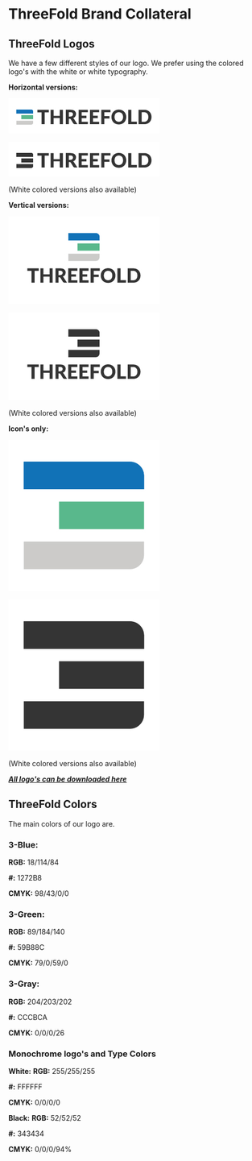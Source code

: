# ThreeFold Brand Collateral

## ThreeFold Logos

We have a few different styles of our logo.
We prefer using the colored logo's with the white or white typography.

**Horizontal versions:**

![](./img/horizontal_color_gray.jpg)

![](./img/horizontal_all_gray.jpg)

(White colored versions also available)

**Vertical versions:**

![](./img/vertical_color_gray.jpg)

![](./img/vertical_all_gray.jpg)

(White colored versions also available)

**Icon's only:**

![](./img/icon_color.jpg)

![](./img/icon_all_gray.jpg)

(White colored versions also available)


[***All logo's can be downloaded here***](https://drive.google.com/drive/folders/1C3olGDE1aTGpvS069OOoqt9bNyff3EBt?usp=sharing)
## ThreeFold Colors

The main colors of our logo are.

### 3-Blue:
**RGB:** 18/114/84

**#:** 1272B8

**CMYK:** 98/43/0/0

### 3-Green:
**RGB:** 89/184/140

**#:** 59B88C

**CMYK:** 79/0/59/0

### 3-Gray:
**RGB:** 204/203/202

**#:** CCCBCA

**CMYK:** 0/0/0/26

### Monochrome logo's and Type Colors
**White:**
**RGB:** 255/255/255

**#:** FFFFFF

**CMYK:** 0/0/0/0

**Black:**
**RGB:** 52/52/52

**#:** 343434

**CMYK:** 0/0/0/94%